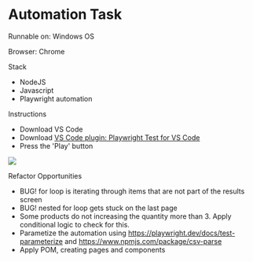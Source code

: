 # Automation Task

Runnable on: Windows OS

Browser: Chrome

Stack
- NodeJS
- Javascript
- Playwright automation

Instructions
- Download VS Code
- Download [VS Code plugin: Playwright Test for VS Code](https://marketplace.visualstudio.com/items?itemName=ms-playwright.playwright)
- Press the 'Play' button
<img src="https://i.imgur.com/6YYdSYE.png">

Refactor Opportunities
- BUG! for loop is iterating through items that are not part of the results screen
- BUG! nested for loop gets stuck on the last page
- Some products do not increasing the quantity more than 3. Apply conditional logic to check for this.
- Parametize the automation using https://playwright.dev/docs/test-parameterize and https://www.npmjs.com/package/csv-parse
- Apply POM, creating pages and components